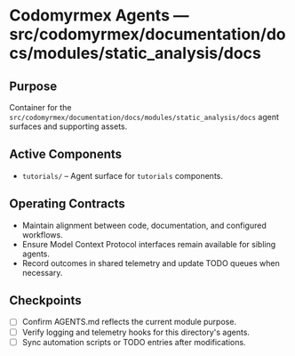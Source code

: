 # Codomyrmex Agents — src/codomyrmex/documentation/docs/modules/static_analysis/docs

## Purpose
Container for the `src/codomyrmex/documentation/docs/modules/static_analysis/docs` agent surfaces and supporting assets.

## Active Components
- `tutorials/` – Agent surface for `tutorials` components.

## Operating Contracts
- Maintain alignment between code, documentation, and configured workflows.
- Ensure Model Context Protocol interfaces remain available for sibling agents.
- Record outcomes in shared telemetry and update TODO queues when necessary.

## Checkpoints
- [ ] Confirm AGENTS.md reflects the current module purpose.
- [ ] Verify logging and telemetry hooks for this directory's agents.
- [ ] Sync automation scripts or TODO entries after modifications.
